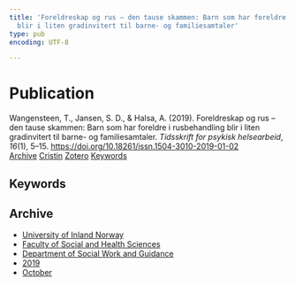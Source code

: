 ```yaml
---
title: 'Foreldreskap og rus – den tause skammen: Barn som har foreldre i rusbehandling
  blir i liten gradinvitert til barne- og familiesamtaler'
type: pub
encoding: UTF-8

---
```

<h1>Publication</h1>
<article id="csl-bib-container-REZFG4KF" class="csl-bib-container">
  <div class="csl-bib-body"> <div class="csl-entry">Wangensteen, T., Jansen, S. D., &#38; Halsa, A. (2019). Foreldreskap og rus – den tause skammen: Barn som har foreldre i rusbehandling blir i liten gradinvitert til barne- og familiesamtaler. <i>Tidsskrift for psykisk helsearbeid</i>, <i>16</i>(1), 5–15. <a href="https://doi.org/10.18261/issn.1504-3010-2019-01-02">https://doi.org/10.18261/issn.1504-3010-2019-01-02</a></div> </div>
  <div class="csl-bib-buttons">
    <a href="#taxonomy-article-REZFG4KF" alt="archive" class="csl-bib-button">Archive</a>
    <a href="https://app.cristin.no/results/show.jsf?id=1737295" alt="Cristin" class="csl-bib-button">Cristin</a>
    <a href="http://zotero.org/groups/5881554/items/REZFG4KF" alt="Zotero" class="csl-bib-button">Zotero</a>
    <a href="#keywords-article-REZFG4KF" alt="keywords" class="csl-bib-button">Keywords</a>
  </div>
  <div id="csl-bib-meta-container-REZFG4KF"></div>
</article>
<div id="csl-bib-meta-REZFG4KF" class="csl-bib-meta">
  <article id="keywords-article-REZFG4KF" class="keywords-article">
    <h1>Keywords</h1>
    
  </article>
  <article id="taxonomy-article-REZFG4KF" class="taxonomy-article">
    <h1>Archive</h1>
    <ul>
      <li><a href="{{< params subfolder >}}en/archive/?key=3DCRN523">University of Inland Norway</a></li>
      <li><a href="{{< params subfolder >}}en/archive/?key=IDKFS3MX">Faculty of Social and Health Sciences</a></li>
      <li><a href="{{< params subfolder >}}en/archive/?key=CU4VFGCV">Department of Social Work and Guidance</a></li>
      <li><a href="{{< params subfolder >}}en/archive/?key=SIJIUZDU">2019</a></li>
      <li><a href="{{< params subfolder >}}en/archive/?key=JHP369NA">October</a></li>
    </ul>
  </article>
</div>
